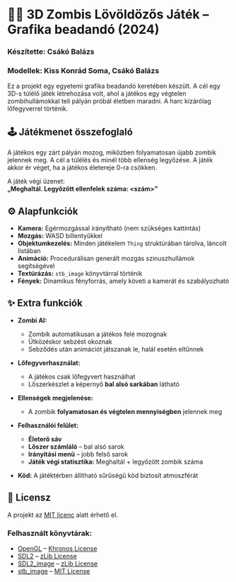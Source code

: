 # 🧟‍♂️ 3D Zombis Lövöldözős Játék – Grafika beadandó (2024)

### Készítette: **Csákó Balázs**  
### Modellek: **Kiss Konrád Soma, Csákó Balázs**

Ez a projekt egy egyetemi grafika beadandó keretében készült. A cél egy 3D-s túlélő játék létrehozása volt, ahol a játékos egy végtelen zombihullámokkal teli pályán próbál életben maradni. A harc kizárólag lőfegyverrel történik.

## 🕹️ Játékmenet összefoglaló

A játékos egy zárt pályán mozog, miközben folyamatosan újabb zombik jelennek meg. A cél a túlélés és minél több ellenség legyőzése. A játék akkor ér véget, ha a játékos életereje 0-ra csökken.

A játék végi üzenet:  
**„Meghaltál. Legyőzött ellenfelek száma: <szám>”**

## ⚙️ Alapfunkciók

- **Kamera:** Egérmozgással irányítható (nem szükséges kattintás)
- **Mozgás:** WASD billentyűkkel
- **Objektumkezelés:** Minden játékelem `Thing` struktúrában tárolva, láncolt listában
- **Animáció:** Procedurálisan generált mozgás szinuszhullámok segítségével
- **Textúrázás:** `stb_image` könyvtárral történik
- **Fények:** Dinamikus fényforrás, amely követi a kamerát és szabályozható

## ✨ Extra funkciók

- **Zombi AI:**
  - Zombik automatikusan a játékos felé mozognak
  - Ütközéskor sebzést okoznak
  - Sebződés után animációt játszanak le, halál esetén eltűnnek

- **Lőfegyverhasználat:**
  - A játékos csak lőfegyvert használhat
  - Lőszerkészlet a képernyő **bal alsó sarkában** látható

- **Ellenségek megjelenése:**
  - A zombik **folyamatosan és végtelen mennyiségben** jelennek meg

- **Felhasználói felület:**
  - **Életerő sáv**
  - **Lőszer számláló** – bal alsó sarok
  - **Irányítási menü** – jobb felső sarok
  - **Játék végi statisztika:** Meghaltál + legyőzött zombik száma

- **Köd:** A játéktérben állítható sűrűségű köd biztosít atmoszférát

## 📜 Licensz

A projekt az [MIT licenc](https://choosealicense.com/licenses/mit/) alatt érhető el.

### Felhasznált könyvtárak:

- [OpenGL](https://www.opengl.org/about/#11) – [Khronos License](https://www.khronos.org/legal/)
- [SDL2](https://www.libsdl.org/license.php) – [zLib License](https://opensource.org/licenses/Zlib)
- [SDL2_image](https://www.libsdl.org/projects/SDL_image/) – [zLib License](https://opensource.org/licenses/Zlib)
- [stb_image](https://github.com/nothings/stb) – [MIT License](https://opensource.org/licenses/MIT)
